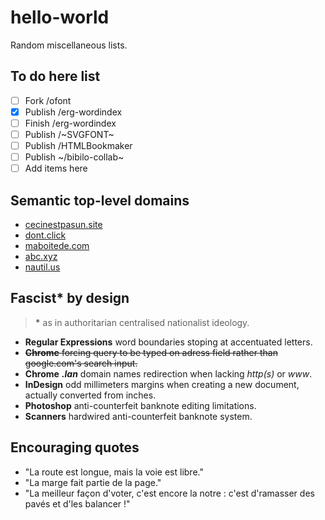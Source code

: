 # hello-world
Random miscellaneous lists.

## To do here list
* [ ] Fork /ofont
* [x] Publish /erg-wordindex
* [ ] Finish /erg-wordindex
* [ ] Publish /~SVGFONT~
* [ ] Publish /HTMLBookmaker
* [ ] Publish ~/bibilo-collab~
* [ ] Add items here

## Semantic top-level domains
* [cecinestpasun.site](http://cecinestpasun.site)
* [dont.click](http://dont.click)
* [maboitede.com](http://maboitede.com)
* [abc.xyz](http://abc.xyz)
* [nautil.us](nautil.us)

## Fascist* by design
> **\*** as in authoritarian centralised nationalist ideology.  

* **Regular Expressions** word boundaries stoping at accentuated letters.
* ~~**Chrome** forcing query to be typed on adress field rather than google.com's search input.~~
* **Chrome** ***.lan*** domain names redirection when lacking *http(s)* or *www*.
* **InDesign** odd millimeters margins when creating a new document, actually converted from inches.
* **Photoshop** anti-counterfeit banknote editing limitations.
* **Scanners** hardwired anti-counterfeit banknote system.

## Encouraging quotes

* "La route est longue, mais la voie est libre."
* "La marge fait partie de la page."
* "La meilleur façon d'voter, c'est encore la notre : c'est d'ramasser des pavés et d'les balancer !"
